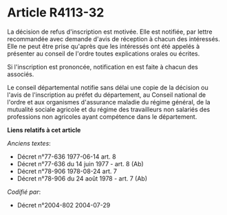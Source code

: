 # Article R4113-32

La décision de refus d'inscription est motivée. Elle est notifiée, par lettre recommandée avec demande d'avis de réception à
chacun des intéressés. Elle ne peut être prise qu'après que les intéressés ont été appelés à présenter au conseil de l'ordre
toutes explications orales ou écrites.

Si l'inscription est prononcée, notification en est faite à chacun des associés.

Le conseil départemental notifie sans délai une copie de la décision ou l'avis de l'inscription au préfet du département, au
Conseil national de l'ordre et aux organismes d'assurance maladie du régime général, de la mutualité sociale agricole et du
régime des travailleurs non salariés des professions non agricoles ayant compétence dans le département.

**Liens relatifs à cet article**

_Anciens textes_:

  - Décret n°77-636 1977-06-14 art. 8
  - Décret n°77-636 du 14 juin 1977 - art. 8 (Ab)
  - Décret n°78-906 1978-08-24 art. 7
  - Décret n°78-906 du 24 août 1978 - art. 7 (Ab)

_Codifié par_:

  - Décret n°2004-802 2004-07-29
